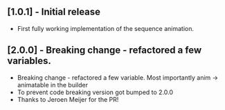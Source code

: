 ## [1.0.1] - Initial release

* First fully working implementation of the sequence animation.

## [2.0.0] - Breaking change - refactored a few variables.

* Breaking change - refactored a few variable. Most importantly anim -> animatable in the builder
* To prevent code breaking version got bumped to 2.0.0
* Thanks to Jeroen Meijer for the PR!


